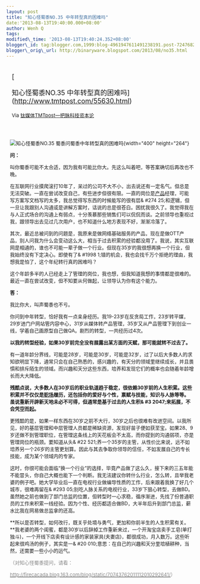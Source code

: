 ```yaml
--- 
layout: post 
title: "知心怪蜀黍NO.35 中年转型真的困难吗" 
date:'2013-08-13T19:40:00.000+08:00' 
author: Wenh Q
tags:
modified\_time: '2013-08-13T19:40:24.352+08:00' 
blogger\_id: tag:blogger.com,1999:blog-4961947611491238191.post-7247682816683480874
blogger\_orig\_url: http://binaryware.blogspot.com/2013/08/no35.html
---
```

<div style="margin: 10px; padding: 5px;">

<div style="font-size: 18px;">

[

知心怪蜀黍NO.35 中年转型真的困难吗](http://www.tmtpost.com/55630.html)

</div>

<div style="font-size: 13px;">

Via [钛媒体TMTpost—把脉科技资本论](http://www.tmtpost.com/)

</div>

</div>

<div style="font-size: 13px; padding: 15px 0 10px 10px;">

![知心怪蜀黍NO.35
蜀黍问蜀黍中年转型真的困难吗](http://www.tmtpost.com/wp-content/uploads/2013/08/137628973820-400x264.jpg "知心怪蜀黍NO.35 蜀黍问蜀黍中年转型真的困难吗"){width="400"
height="264"}

**问：**

叫你蜀黍可能不太合适，因为我有可能比你大。先这么叫着吧，等答案确切后再改也不晚。

在互联网行业摸爬滚打10年了，呆过的公司不大不小，出去说还有一定名气。但总是无法突破。一直在尝试改变自己，有些进步但很有限。一直的岗位是[产品](http://www.tmtpost.com/tag/%E4%BA%A7%E5%93%81 "查看 产品 中的全部文章")经理，可能写方案写文档写的太多，我总觉得写东西的时候能写的很有层&
#274
25;和逻辑，但一旦让我跟别人沟通或是讲解方案时，话说的总是很苍白。困扰我很久了。我觉得我在与人正式场合的沟通上有弱点，十分羡慕那些销售们可以侃侃而谈。之前领导也重视过我，跟领导出去见过几次用户，也不知道什么地方表现不好，渐渐冷落了。

其次，最近总被问到的问题是，我原来是做网络基础服务的产品，现在是做OTT产品，别人问我为什么会变动这么大，相当于过去积累的经验都没用了。我说，其实互联网是相通的，谁也不可能一辈子做一个行业。但现在35岁的我很想再换一个行业，但我始终没有下定决心。即使有了&
#1998
1;错的机会，我也会找千万个拒绝的理由，我想我是怕了，这个年纪转行真的困难吗？

这个年龄多半的人已经走上了管理的岗位，我也想，但我知道我想的事情都是很难的。最近一直在尝试改变，但不知要从何做起，让领导认为你有这个能力。

**答：**

我比你大，叫声蜀黍也不亏。

你问到中年转型，恰好我有一点亲身经历。我19-23岁在反贪局工作，23岁转平媒，29岁进门户网站管内容中心，31岁从媒体转产品管理，35岁又从产品管理下到创业一线，学着自己画原型自己做QA。剧烈的转型，一共经历过4次。

**以我的转型经验，如果30岁前完全没有展露出某方面的天赋，那可能就转不过去了。**

有一道年龄分界线，可能是28岁，可能是30岁，可能是32岁，过了以后大多数人的求知欲明显下降，通常只会在自己熟悉的，感兴趣的，有天分的领域里继续成长，并且畏惧和排斥陌生的领域。而兴趣和天分这些东西，培养和发现它们的概率也会随着年龄增长而大大降低。

**残酷点说，大多数人在30岁后的职业轨道趋于稳定，很依赖30岁前的人生积累。这些积累并不仅仅是[职场](http://www.tmtpost.com/tag/%E8%81%8C%E5%9C%BA "查看 职场 中的全部文章")履历，还包括你的爱好与个性，禀赋与技能，知识与人脉等等。虽说重新开辟新天地未必不可得，但通常是基于过去的人生积&
#3
2047;来拓展，不会凭空而起。**

更残酷的是，如果一样东西在30岁之前不大行，30岁之后也很难有改进空间。以我所见，好的基层管理和中层管理人员都是稀缺资源，发现好苗子便如获至宝。如果28、9岁还做不到管理职位，在管理这条线上的天花板会不太高，而你提到的沟通弱项，亦是管理岗位的瓶颈。要知道从头&
#22
521;养一个35岁的主管，从性价比来说，远不如培养另一个26岁的主管更划算。因此与其去争取你领导的信任，不如发展自己的专长技能，成为某个领域内的专家。

这时，你很可能会面临“换一个行业”的选择，毕竟产品做了这么久，接下来的三五年能不能冒头，你自己大概也能下一个判断。我无法建议你转什么行业，怎么转，且举我老婆的例子吧。她大学毕业后一直在电视行业做编导性质的工作，后来跟着我换了好几个城市，很难再留在&
#293
05;别吃人脉关系的电视行业，33岁下狠心转型，去做BD。虽然她之前也做到了部门总监的位置，但转型时一心求稳，循序渐进，先找了份普通职员的工作来积累一线经验。因为个性、经历都适合做BD，大半年后升到部门总监，薪水比我在网易做总监拿的还高。

**所以是否转型，如何改行，既关乎处境与勇气，更加和你前半生的人生积累有关。**我老婆的两个闺蜜，都是30岁以后辞掉工作重新来过，一个开淘宝店卖手工皂(单打独斗)，一个开线下店卖有设计感的家装家具(夫妻店)，都很成功，月入数万。这些听起来很鸡汤的例子，其实是一&
#20
010;意思：在自己的兴趣和天分里培植耕种，当然，还需要一些小小的运气。

<span style="color: #888888;">（对知心怪蜀黍提问，请看：</span>

<span style="color: #888888;">[<span
style="color: #888888;">http://firecacada.blog.163.com/blog/static/70743762011112010292641/</span>](http://firecacada.blog.163.com/blog/static/70743762011112010292641/)）</span>

</div>
